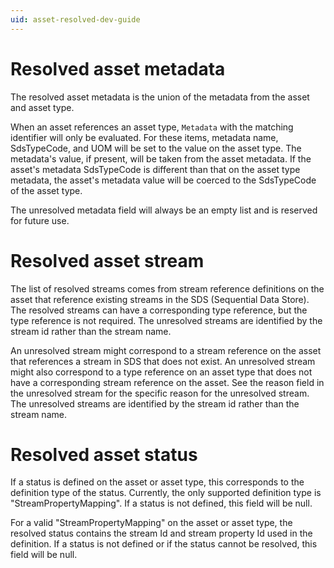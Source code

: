 ```yaml
---
uid: asset-resolved-dev-guide
---
```


# Resolved asset metadata

The resolved asset metadata is the union of the metadata from the asset and asset type. 

When an asset references an asset type, `Metadata` with the matching identifier will only be evaluated. For these items, metadata name, SdsTypeCode, and UOM will be set to the value on the asset type. The metadata's value, if present, will be taken from the asset metadata. If the asset's metadata SdsTypeCode is different than that on the asset type metadata, the asset's metadata value will be coerced to the SdsTypeCode of the asset type.

The unresolved metadata field will always be an empty list and is reserved for future use.

# Resolved asset stream

The list of resolved streams comes from stream reference definitions on the asset that reference existing streams in the SDS (Sequential Data Store). The resolved streams can have a corresponding type reference, but the type reference is not required. The unresolved streams are identified by the stream id rather than the stream name.

An unresolved stream might correspond to a stream reference on the asset that references a stream in SDS that does not exist. An unresolved stream might also correspond to a type reference on an asset type that does not have a corresponding stream reference on the asset. See the reason field in the unresolved stream for the specific reason for the unresolved stream. The unresolved streams are identified by the stream id rather than the stream name.

# Resolved asset status

If a status is defined on the asset or asset type, this corresponds to the definition type of the status. Currently, the only supported definition type is "StreamPropertyMapping". If a status is not defined, this field will be null.

For a valid "StreamPropertyMapping" on the asset or asset type, the resolved status contains the stream Id and stream property Id used in the definition. If a status is not defined or if the status cannot be resolved, this field will be null.
